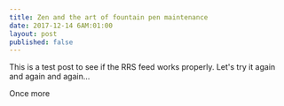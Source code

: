 ```yaml
---
title: Zen and the art of fountain pen maintenance
date: 2017-12-14 6AM:01:00
layout: post
published: false
---
```


This is a test post to see if the RRS feed works properly. Let's try it again and again and again...

Once more

